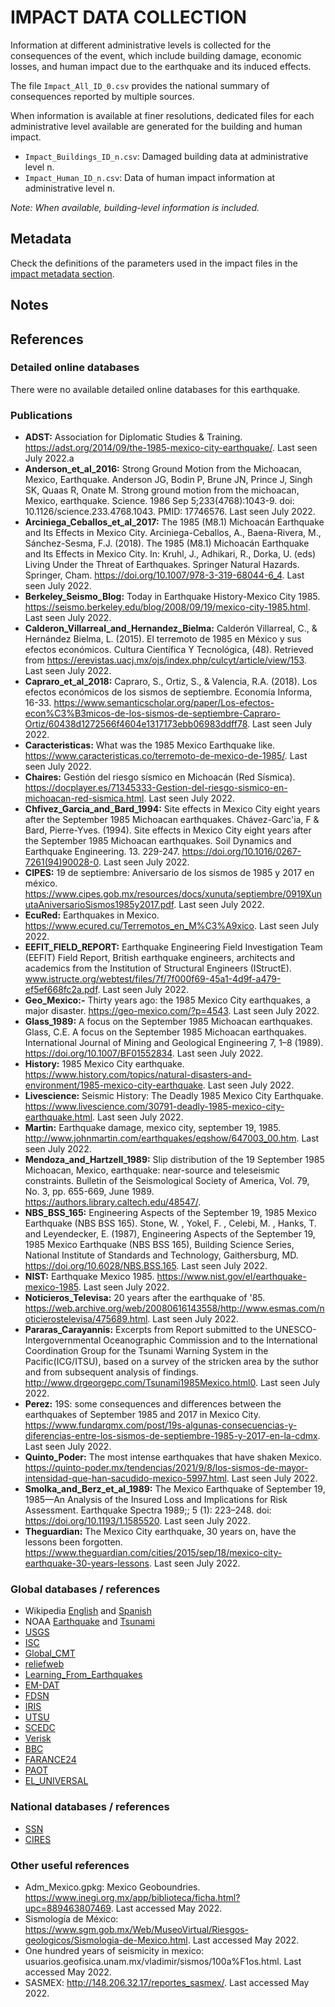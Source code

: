 # IMPACT DATA COLLECTION


Information at different administrative levels is collected for the consequences of the event, 
which include building damage, economic losses, and human impact due to the earthquake and its induced effects.

The file `Impact_All_ID_0.csv` provides the national summary of consequences reported by multiple sources.

When information is available at finer resolutions, dedicated files for each administrative level
available are generated for the building and human impact.

- `Impact_Buildings_ID_n.csv`: Damaged building data at administrative level n.
- `Impact_Human_ID_n.csv`: Data of human impact information at administrative level n.

_Note: When available, building-level information is included._


## Metadata

Check the definitions of the parameters used in the impact files in the [impact metadata section](https://gitlab.openquake.org/risk/ecd/-/blob/main/metadata.md#impact-data).


## Notes

## References


### Detailed online databases
There were no available detailed online databases for this earthquake.


### Publications 
- **ADST:** Association for Diplomatic Studies & Training. https://adst.org/2014/09/the-1985-mexico-city-earthquake/. Last seen July 2022.a
- **Anderson_et_al_2016:** Strong Ground Motion from the Michoacan, Mexico, Earthquake. Anderson JG, Bodin P, Brune JN, Prince J, Singh SK, Quaas R, Onate M. Strong ground motion from the michoacan, Mexico, earthquake. Science. 1986 Sep 5;233(4768):1043-9. doi: 10.1126/science.233.4768.1043. PMID: 17746576. Last seen July 2022.
- **Arciniega_Ceballos_et_al_2017:** The 1985 (M8.1) Michoacán Earthquake and Its Effects in Mexico City. Arciniega-Ceballos, A., Baena-Rivera, M., Sánchez-Sesma, F.J. (2018). The 1985 (M8.1) Michoacán Earthquake and Its Effects in Mexico City. In: Kruhl, J., Adhikari, R., Dorka, U. (eds) Living Under the Threat of Earthquakes. Springer Natural Hazards. Springer, Cham. https://doi.org/10.1007/978-3-319-68044-6_4. Last seen July 2022.
- **Berkeley_Seismo_Blog:** Today in Earthquake History-Mexico City 1985. https://seismo.berkeley.edu/blog/2008/09/19/mexico-city-1985.html. Last seen July 2022.
- **Calderon_Villarreal_and_Hernandez_Bielma:** Calderón Villarreal, C., & Hernández Bielma, L. (2015). El terremoto de 1985 en México y sus efectos económicos. Cultura Científica Y Tecnológica, (48). Retrieved from https://erevistas.uacj.mx/ojs/index.php/culcyt/article/view/153. Last seen July 2022.
- **Capraro_et_al_2018:** Capraro, S., Ortiz, S., & Valencia, R.A. (2018). Los efectos económicos de los sismos de septiembre. Economía Informa, 16-33. https://www.semanticscholar.org/paper/Los-efectos-econ%C3%B3micos-de-los-sismos-de-septiembre-Capraro-Ortiz/60438d1272566f4604e1317173ebb06983ddff78. Last seen July 2022.
- **Caracteristicas:** What was the 1985 Mexico Earthquake like. https://www.caracteristicas.co/terremoto-de-mexico-de-1985/. Last seen July 2022.
- **Chaires:** Gestión del riesgo sísmico en Michoacán (Red Sísmica). https://docplayer.es/71345333-Gestion-del-riesgo-sismico-en-michoacan-red-sismica.html. Last seen July 2022.   
- **Chfivez_Garcia_and_Bard_1994:** Site effects in Mexico City eight years after the September 1985 Michoacan earthquakes. Chávez-Garc'ia, F & Bard, Pierre-Yves. (1994). Site effects in Mexico City eight years after the September 1985 Michoacan earthquakes. Soil Dynamics and Earthquake Engineering. 13. 229-247. https://doi.org/10.1016/0267-7261(94)90028-0. Last seen July 2022.
- **CIPES:** 19 de septiembre: Aniversario de los sismos de 1985 y 2017 en méxico. https://www.cipes.gob.mx/resources/docs/xunuta/septiembre/0919XunutaAniversarioSismos1985y2017.pdf. Last seen July 2022.
- **EcuRed:** Earthquakes in Mexico. https://www.ecured.cu/Terremotos_en_M%C3%A9xico. Last seen July 2022.
- **EEFIT_FIELD_REPORT:** Earthquake Engineering Field Investigation Team (EEFIT) Field Report, British earthquake engineers, architects and academics from the Institution of Structural Engineers (IStructE). www.istructe.org/webtest/files/7f/7f000f69-45a1-4d9f-a479-ef5ef668fc2a.pdf. Last seen July 2022.
- **Geo_Mexico:-** Thirty years ago: the 1985 Mexico City earthquakes, a major disaster. https://geo-mexico.com/?p=4543. Last seen July 2022.
- **Glass_1989:** A focus on the September 1985 Michoacan earthquakes. Glass, C.E. A focus on the September 1985 Michoacan earthquakes. International Journal of Mining and Geological Engineering 7, 1–8 (1989). https://doi.org/10.1007/BF01552834. Last seen July 2022.
- **History:** 1985 Mexico City earthquake. https://www.history.com/topics/natural-disasters-and-environment/1985-mexico-city-earthquake. Last seen July 2022.
- **Livescience:** Seismic History: The Deadly 1985 Mexico City Earthquake. https://www.livescience.com/30791-deadly-1985-mexico-city-earthquake.html. Last seen July 2022.
- **Martin:** Earthquake damage, mexico city, september 19, 1985. http://www.johnmartin.com/earthquakes/eqshow/647003_00.htm. Last seen July 2022.
- **Mendoza_and_Hartzell_1989:** Slip distribution of the 19 September 1985 Michoacan, Mexico, earthquake: near-source and teleseismic constraints. Bulletin of the Seismological Society of America, Vol. 79, No. 3, pp. 655-669, June 1989. https://authors.library.caltech.edu/48547/.
- **NBS_BSS_165:** Engineering Aspects of the September 19, 1985 Mexico Earthquake (NBS BSS 165). Stone, W. , Yokel, F. , Celebi, M. , Hanks, T. and Leyendecker, E. (1987), Engineering Aspects of the September 19, 1985 Mexico Earthquake (NBS BSS 165), Building Science Series, National Institute of Standards and Technology, Gaithersburg, MD. https://doi.org/10.6028/NBS.BSS.165. Last seen July 2022.
- **NIST:** Earthquake Mexico 1985. https://www.nist.gov/el/earthquake-mexico-1985. Last seen July 2022.
- **Noticieros_Televisa:** 20 years after the earthquake of '85. https://web.archive.org/web/20080616143558/http://www.esmas.com/noticierostelevisa/475689.html. Last seen July 2022.
- **Pararas_Carayannis:** Excerpts from Report submitted to the UNESCO-Intergovernmental Oceanographic Commission and to the International Coordination Group for the Tsunami Warning System in the Pacific(ICG/ITSU), based on a survey of the stricken area by the suthor and from subsequent analysis of findings. http://www.drgeorgepc.com/Tsunami1985Mexico.html0. Last seen July 2022.
- **Perez:** 19S: some consequences and differences between the earthquakes of September 1985 and 2017 in Mexico City. https://www.fundarqmx.com/post/19s-algunas-consecuencias-y-diferencias-entre-los-sismos-de-septiembre-1985-y-2017-en-la-cdmx. Last seen July 2022.
- **Quinto_Poder:** The most intense earthquakes that have shaken Mexico. https://quinto-poder.mx/tendencias/2021/9/8/los-sismos-de-mayor-intensidad-que-han-sacudido-mexico-5997.html. Last seen July 2022.
- **Smolka_and_Berz_et_al_1989:** The Mexico Earthquake of September 19, 1985—An Analysis of the Insured Loss and Implications for Risk Assessment. Earthquake Spectra 1989;; 5 (1): 223–248. doi: https://doi.org/10.1193/1.1585520. Last seen July 2022.
- **Theguardian:** The Mexico City earthquake, 30 years on, have the lessons been forgotten. https://www.theguardian.com/cities/2015/sep/18/mexico-city-earthquake-30-years-lessons. Last seen July 2022.


### Global databases / references
- Wikipedia [English](https://en.wikipedia.org/wiki/1985_Mexico_City_earthquake) and [Spanish](https://es.wikipedia.org/wiki/Terremoto_de_M%C3%A9xico_de_1985)
- NOAA [Earthquake](https://www.ngdc.noaa.gov/hazel/view/hazards/earthquake/event-more-info/5076) and [Tsunami](https://www.ngdc.noaa.gov/hazel/view/hazards/tsunami/event-more-info/2162)
- [USGS](https://earthquake.usgs.gov/earthquakes/eventpage/usp0002jwe/executive)
- [ISC](http://isc-mirror.iris.washington.edu/cgi-bin/FormatBibprint.pl?evid=516095)
- [Global_CMT](https://www.globalcmt.org/cgi-bin/globalcmt-cgi-bin/CMT5/form?itype=ymd&yr=1985&mo=9&day=19&oyr=1985&omo=9&oday=20&jyr=1976&jday=1&ojyr=1976&ojday=1&otype=nd&nday=1&lmw=7&umw=10&lms=0&ums=10&lmb=0&umb=10&llat=-90&ulat=90&llon=-180&ulon=180&lhd=0&uhd=1000&lts=-9999&uts=9999&lpe1=0&upe1=90&lpe2=0&upe2=90&list=0)
- [reliefweb](https://reliefweb.int/report/mexico/mexico-lessons-1985-earthquake)
- [Learning_From_Earthquakes](http://learningfromearthquakes.org/component/lfe_reports/?view=lfereports&id=8&layout=default)
- [EM-DAT](https://public.emdat.be/data)
- [FDSN](https://www.fdsn.org/networks/detail/MX/)
- [IRIS](http://ds.iris.edu/spud/momenttensor/851735)
- [UTSU](https://iisee.kenken.go.jp/cgi-bin/utsu/result_eng.cgi)
- [SCEDC](https://service.scedc.caltech.edu/eq-catalogs/date_mag_loc.php)
- [Verisk](https://www.air-worldwide.com/publications/air-currents/2010/straight-to-the-middle-reflecting-on-the-michoacan-earthquakes-impact-twenty-five-years-later/)
- [BBC](https://www.bbc.com/mundo/noticias/2015/09/150917_mexico_sismo_antes_despues_fotos_an)
- [FARANCE24](https://www.france24.com/es/20200919-35-anos-mexico-terremoto-victimas)
- [PAOT](https://paot.org.mx/micrositios/riesgo-sismico/antecedentes.html)
- [EL_UNIVERSAL](https://archivo.eluniversal.com.mx/ciudad/108037.html)


### National databases / references
- [SSN](http://www2.ssn.unam.mx:8080/catalogo/)
- [CIRES](http://www.cires.org.mx/racm_mapainteractivo/)


### Other useful references
- Adm_Mexico.gpkg: Mexico Geoboundries. https://www.inegi.org.mx/app/biblioteca/ficha.html?upc=889463807469. Last accessed May 2022.
- Sismología de México: https://www.sgm.gob.mx/Web/MuseoVirtual/Riesgos-geologicos/Sismologia-de-Mexico.html. Last accessed May 2022.
- One hundred years of seismicity in mexico: usuarios.geofisica.unam.mx/vladimir/sismos/100a%F1os.html. Last accessed May 2022.
- SASMEX: http://148.206.32.17/reportes_sasmex/. Last accessed May 2022.